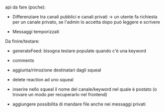 api da fare (poche):

- Differenziare tra canali pubblici e canali privati -> un utente fa richiesta per un canale privato, se l'admin lo accetta dopo può leggere e scrivere

- Messaggi temporizzati

Da finire/testare:

- generateFeed: bisogna testare populate quando c'è una keyword
- comments
- aggiunta/rimozione destinatari dagli squeal
- delete reaction ad uno squeal

- inserire nello squeal il nome del canale/keyword nel quale è postato (o trovare un modo per recuperarlo nel frontend)

- aggiungere possibilita di mandare file anche nei messaggi privati

